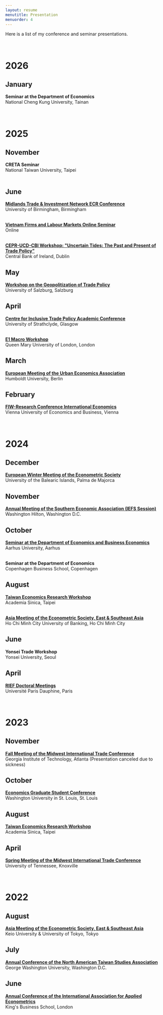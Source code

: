 ```yaml
---
layout: resume
menutitle: Presentation
menuorder: 4
---
```


Here is a list of my conference and seminar presentations. <br> <br> <br>

# 2026

## January
**Seminar at the Department of Economics**\
National Cheng Kung University, Tainan <br> <br> <br>

# 2025

## November
**CRETA Seminar**\
National Taiwan University, Taipei <br> <br>

## June
<a href="https://sungjuwu.github.io/documents/Trade Mid ECR Conference 2025-Draft Programme.pdf" target="_blank">**Midlands Trade & Investment Network ECR Conference**</a>\
University of Birmingham, Birmingham <br> <br>

<a href="https://www.eventbrite.ca/e/vietnam-firms-and-labour-markets-online-seminar-series-tickets-1409369495099?aff=oddtdtcreator" target="_blank">**Vietnam Firms and Labour Markets Online Seminar**</a>\
Online <br> <br>

<a href="https://sungjuwu.github.io/documents/CEPR-UCD-CBI Workshop Programme.pdf" target="_blank">**CEPR-UCD-CBI Workshop: "Uncertain Tides: The Past and Present of Trade Policy"**</a>\
Central Bank of Ireland, Dublin

## May
<a href="https://sites.google.com/view/geotrade-project/" target="_blank">**Workshop on the Geopolitization of Trade Policy**</a>\
University of Salzburg, Salzburg 

## April
<a href="https://citp.ac.uk/academic-conference-2025" target="_blank">**Centre for Inclusive Trade Policy Academic Conference**</a>\
University of Strathclyde, Glasgow <br> <br>

<a href="https://sungjuwu.github.io/documents/E1_FinalProgram_2025.pdf" target="_blank">**E1 Macro Workshop**</a>\
Queen Mary University of London, London

## March
<a href="https://urbaneconomics.org/meetings/emuea2025/" target="_blank">**European Meeting of the Urban Economics Association**</a>\
Humboldt University, Berlin 

## February
<a href="https://www.fiw.ac.at/en/event/17-fiw-research-conference-international-economics/" target="_blank">**FIW-Research Conference International Economics**</a>\
Vienna University of Economics and Business, Vienna <br> <br> <br>

# 2024

## December
<a href="https://www.econometricsociety.org/regional-activities/schedule/2024/12/16/2024-European-Winter-Meeting-Palma-de-Majorca-Spain" target="_blank">**European Winter Meeting of the Econometric Society**</a>\
University of the Balearic Islands, Palma de Majorca

## November
<a href="https://southerneconomic.org/conference/" target="_blank">**Annual Meeting of the Southern Economic Association (IEFS Session)**</a>\
Washington Hilton, Washington D.C.

## October
<a href="https://econ.au.dk/research/economics/seminars/vis/artikel/find-seminar-sung-ju-wu-duke-university" target="_blank">**Seminar at the Department of Economics and Business Economics**</a>\
Aarhus University, Aarhus <br> <br>

**Seminar at the Department of Economics**\
Copenhagen Business School, Copenhagen

## August
<a href="https://www.econ.sinica.edu.tw/summer2024" target="_blank">**Taiwan Economics Research Workshop**</a>\
Academia Sinica, Taipei <br> <br>

<a href="https://ames2024.sciencesconf.org/" target="_blank">**Asia Meeting of the Econometric Society, East & Southeast Asia**</a>\
Ho Chi Minh City University of Banking, Ho Chi Minh City

## June
**Yonsei Trade Workshop**\
Yonsei University, Seoul

## April
<a href="https://sites.google.com/site/riefnetwork/home" target="_blank">**RIEF Doctoral Meetings**</a>\
Université Paris Dauphine, Paris <br> <br> <br>

# 2023

## November
<a href="https://econ.gatech.edu/midwest-economics-conference" target="_blank">**Fall Meeting of the Midwest International Trade Conference**</a>\
Georgia Institute of Technology, Atlanta  (Presentation canceled due to sickness)

## October
<a href="https://sites.wustl.edu/egsc/" target="_blank">**Economics Graduate Student Conference**</a>\
Washington University in St. Louis, St. Louis

## August
<a href="https://www.econ.sinica.edu.tw/summer2023" target="_blank">**Taiwan Economics Research Workshop**</a>\
Academia Sinica, Taipei

## April
<a href="https://haslam.utk.edu/midwest-economics-conference/" target="_blank">**Spring Meeting of the Midwest International Trade Conference**</a>\
University of Tennessee, Knoxville <br> <br> <br>

# 2022

## August
<a href="https://ies.keio.ac.jp/ames2022/" target="_blank">**Asia Meeting of the Econometric Society, East & Southeast Asia**</a>\
Keio University & University of Tokyo, Tokyo

## July
<a href="https://www.na-tsa.org/" target="_blank">**Annual Conference of the North American Taiwan Studies Association**</a>\
George Washington University, Washington D.C.

## June
<a href="https://iaae2022.org/" target="_blank">**Annual Conference of the International Association for Applied Econometrics**</a>\
King's Business School, London

